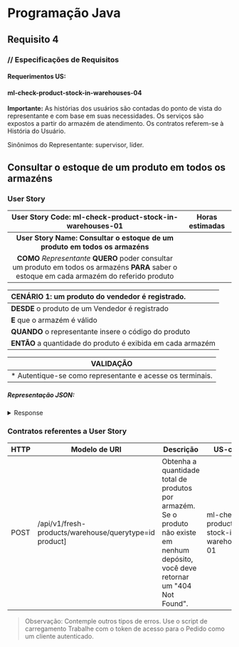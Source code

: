 # Programação Java
## Requisito 4
### // Especificações de Requisitos

#### Requerimentos US:
#### ml-check-product-stock-in-warehouses-04

**Importante:**
As histórias dos usuários são contadas do ponto de vista do representante e com base em
suas necessidades. Os serviços são expostos a partir do armazém de atendimento. Os
contratos referem-se à História do Usuário.

Sinônimos do Representante: supervisor, líder.

## Consultar o estoque de um produto em todos os armazéns
### User Story

|                                            User Story Code: ml-check-product-stock-in-warehouses-01                                             | Horas estimadas |
|:-----------------------------------------------------------------------------------------------------------------------------------------------:|:---------------:|
|                                   **User Story Name: Consultar o estoque de um produto em todos os armazéns**                                   |                 |
| **COMO** _Representante_ **QUERO** poder consultar um produto em todos os armazéns **PARA** saber o estoque em cada armazém do referido produto ||

| **CENÁRIO 1:** um produto do vendedor é registrado.         |
|:------------------------------------------------------------|
| **DESDE** o produto de um Vendedor é registrado             |
| **E** que o armazém é válido                                |
| **QUANDO** o representante insere o código do produto       |
| **ENTÃO** a quantidade do produto é exibida em cada armazém |

| VALIDAÇÃO                                                 |
|-----------------------------------------------------------|
| * Autentique-se como representante e acesse os terminais. |

##### Representação JSON:
<details><summary>Response</summary><p>

```JSON
{ "product_id": "String",
  "warehouses": [
      {
        "warehouse_code":"String",
        "total_quantity":"String"
      }
]}
```
</p>
</details>

### Contratos referentes a User Story
| HTTP | Modelo de URI                                          | Descrição                                                                                                                                 | US-code                                 |
|------|--------------------------------------------------------|-------------------------------------------------------------------------------------------------------------------------------------------|-----------------------------------------|
| POST | /api/v1/fresh-products/warehouse/querytype=id product] | Obtenha a quantidade total de produtos por armazém.<br>Se o produto não existe em nenhum depósito, você deve retornar um "404 Not Found". | ml-check-product-stock-in-warehouses-01 |

> Observação:
Contemple outros tipos de erros.
Use o script de carregamento
Trabalhe com o token de acesso para o Pedido como um cliente autenticado.